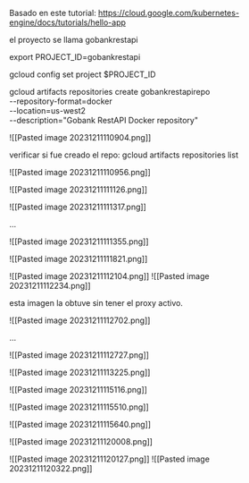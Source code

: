 
Basado en este tutorial: https://cloud.google.com/kubernetes-engine/docs/tutorials/hello-app


el proyecto se llama gobankrestapi

export PROJECT_ID=gobankrestapi

gcloud config set project $PROJECT_ID

gcloud artifacts repositories create gobankrestapirepo \
   --repository-format=docker \
   --location=us-west2 \
   --description="Gobank RestAPI Docker repository"

![[Pasted image 20231211110904.png]]
   
   verificar si fue creado el repo: gcloud artifacts repositories list


![[Pasted image 20231211110956.png]]

![[Pasted image 20231211111126.png]]

![[Pasted image 20231211111317.png]]

...

![[Pasted image 20231211111355.png]]

![[Pasted image 20231211111821.png]]

![[Pasted image 20231211112104.png]]
![[Pasted image 20231211112234.png]]

esta imagen la obtuve sin tener el proxy activo.

![[Pasted image 20231211112702.png]]

...

![[Pasted image 20231211112727.png]]

![[Pasted image 20231211113225.png]]

![[Pasted image 20231211115116.png]]

![[Pasted image 20231211115510.png]]

![[Pasted image 20231211115640.png]]

![[Pasted image 20231211120008.png]]

![[Pasted image 20231211120127.png]]
![[Pasted image 20231211120322.png]]


